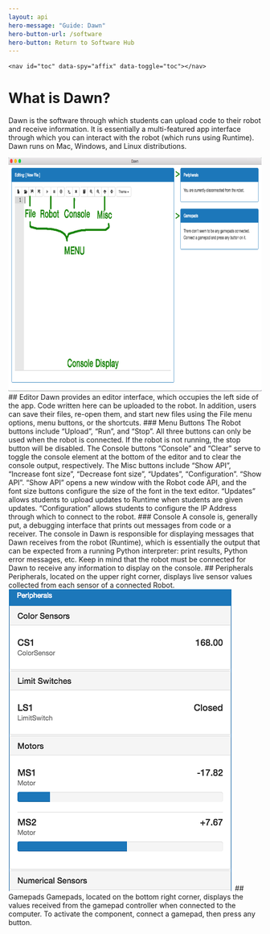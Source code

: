 ```yaml
---
layout: api
hero-message: "Guide: Dawn"
hero-button-url: /software
hero-button: Return to Software Hub
---
```


<div class="container" style="max-width:1400px">
<div class="row">

<div class="col-sm-2">

	<nav id="toc" data-spy="affix" data-toggle="toc"></nav>

</div>

<div class="col-sm-10" markdown="1">

# What is Dawn?
Dawn is the software through which students can upload code to their robot and receive information. It is essentially a multi-featured app interface through which you can interact with the robot (which runs using Runtime). Dawn runs on Mac, Windows, and Linux distributions.

<img src="/assets/student-resources/dawn_guide_1.png" width="800" height="465">
## Editor
Dawn provides an editor interface, which occupies the left side of the app. Code written here can be uploaded to the robot. In addition, users can save their files, re-open them, and start new files using the File menu options, menu buttons, or the shortcuts. 
### Menu Buttons
The Robot buttons include “Upload”, “Run”, and “Stop”. All three buttons can only be used when the robot is connected. If the robot is not running, the stop button will be disabled.
The Console buttons “Console” and “Clear” serve to toggle the console element at the bottom of the editor and to clear the console output, respectively.
The Misc buttons include “Show API”, “Increase font size”, “Decrease font size”, “Updates”, “Configuration”. “Show API”. “Show API” opens a new window with the Robot code API, and the font size buttons configure the size of the font in the text editor. “Updates” allows students to upload updates to Runtime when students are given updates. “Configuration” allows students to configure the IP Address through which to connect to the robot.
### Console
A console is, generally put, a debugging interface that prints out messages from code or a receiver. The console in Dawn is responsible for displaying messages that Dawn receives from the robot (Runtime), which is essentially the output that can be expected from a running Python interpreter: print results, Python error messages, etc. Keep in mind that the robot must be connected for Dawn to receive any information to display on the console.
## Peripherals
Peripherals, located on the upper right corner, displays live sensor values collected from each sensor of a connected Robot.
<img src="/assets/student-resources/dawn_guide_2.png" width="447" height="600">
## Gamepads
Gamepads, located on the bottom right corner, displays the values received from the gamepad controller when connected to the computer. To activate the component, connect a gamepad, then press any button.

</div>

</div>
</div>
